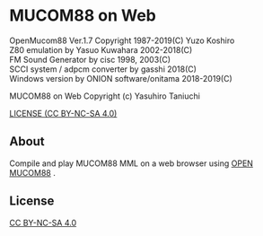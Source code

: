 MUCOM88 on Web
====

OpenMucom88 Ver.1.7 Copyright 1987-2019(C) Yuzo Koshiro  
Z80 emulation by Yasuo Kuwahara 2002-2018(C)  
FM Sound Generator by cisc 1998, 2003(C)  
SCCI system / adpcm converter by gasshi 2018(C)  
Windows version by ONION software/onitama 2018-2019(C)  

MUCOM88 on Web Copyright (c) Yasuhiro Taniuchi  

[LICENSE (CC BY-NC-SA 4.0)](LICENSE)

## About

Compile and play MUCOM88 MML on a web browser using [OPEN MUCOM88](https://github.com/onitama/mucom88) .

## License

[CC BY-NC-SA 4.0](https://creativecommons.org/licenses/by-nc-sa/4.0/deed)
